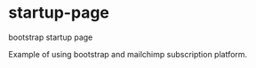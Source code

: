 # startup-page
bootstrap startup page

Example of using bootstrap and mailchimp subscription platform.
